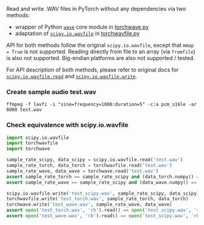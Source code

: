 Read and write .WAV files in PyTorch without any dependencies via two methods:
- wrapper of Python [`wave`](https://docs.python.org/3/library/wave.html) core module in [torchwave.py](./torchwave.py)
- adaptation of [`scipy.io.wavfile`](https://github.com/scipy/scipy/blob/dc0bb8b/scipy/io/wavfile.py) in [torchwavfile.py](./torchwavfile.py)

API for both methods follow the original `scipy.io.wavfile`, except that `mmap = True` is not supported. Reading directly from file to an array (via `fromfile`) is also not supported. Big-endian platforms are also not supported / tested.

For API description of both methods, please refer to original docs for [`scipy.io.wavfile.read`](https://docs.scipy.org/doc/scipy/reference/generated/scipy.io.wavfile.read.html) and [`scipy.io.wavfile.write`](https://docs.scipy.org/doc/scipy/reference/generated/scipy.io.wavfile.write.html).

### Create sample audio test.wav
```shell
ffmpeg -f lavfi -i "sine=frequency=1000:duration=5" -c:a pcm_s16le -ar 8000 test.wav
``` 

### Check equivalence with scipy.io.wavfile
```python
import scipy.io.wavfile
import torchwavfile
import torchwave

sample_rate_scipy, data_scipy = scipy.io.wavfile.read('test.wav')
sample_rate_torch, data_torch = torchwavfile.read('test.wav')
sample_rate_wave, data_wave = torchwave.read('test.wav')
assert sample_rate_torch == sample_rate_scipy and (data_torch.numpy() == data_scipy).all()
assert sample_rate_wave == sample_rate_scipy and (data_wave.numpy() == data_scipy).all()

scipy.io.wavfile.write('test_scipy.wav', sample_rate_scipy, data_scipy)
torchwavfile.write('test_torch.wav', sample_rate_torch, data_torch)
torchwave.write('test_wave.wav', sample_rate_wave, data_wave)
assert open('test_torch.wav', 'rb').read() == open('test_scipy.wav', 'rb').read()
assert open('test_wave.wav', 'rb').read() == open('test_scipy.wav', 'rb').read()
``` 
